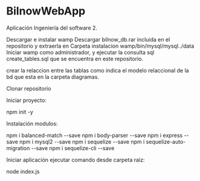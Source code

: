 # BilnowWebApp
Aplicación Ingeniería del software 2. 

Descargar e instalar wamp
Descargar bilnow_db.rar incluida en el repositorio y extraerla en Carpeta instalacion wamp/bin/mysql/mysql../data
Iniciar wamp como administrador, y ejecutar la consulta sql create_tables.sql que se encuentra en este repositorio.

crear la relaccion entre las tablas como indica el modelo relaccional de la bd que esta en la carpeta diagramas.

Clonar repositorio

Iniciar proyecto:

npm init -y

Instalación modulos:

npm i balanced-match --save
npm i body-parser --save
npm i express --save
npm i mysql2 --save
npm i sequelize --save
npm i sequelize-auto-migration --save
npm i sequelize-cli --save

Iniciar aplicación ejecutar comando desde carpeta raiz:

node index.js
